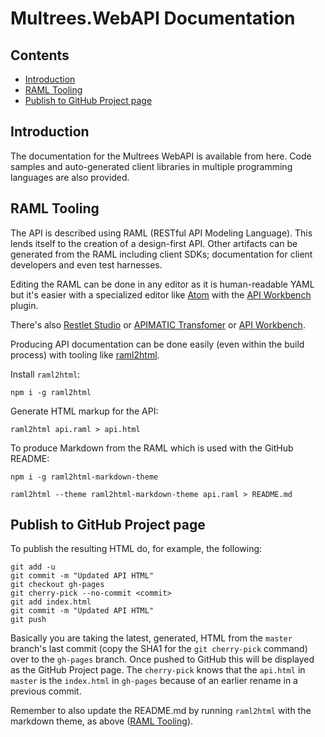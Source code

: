 # Multrees.WebAPI Documentation

## Contents

- [Introduction](#introduction)
- [RAML Tooling](#raml-tooling)
- [Publish to GitHub Project page](#publish-to-github-project-page)

## Introduction

The documentation for the Multrees WebAPI is available from here.
Code samples and auto-generated client libraries in multiple programming
languages are also provided.

## RAML Tooling

The API is described using RAML (RESTful API Modeling Language). This lends
itself to the creation of a design-first API. Other artifacts can be generated
from the RAML including client SDKs; documentation for client developers and
even test harnesses.

Editing the RAML can be done in any editor as it is human-readable YAML but it's
easier with a specialized editor like [Atom][] with the
[API Workbench][api workbench plugin] plugin.

There's also [Restlet Studio][] or [APIMATIC Transfomer][] or [API Workbench][].

Producing API documentation can be done easily (even within the build process)
with tooling like [raml2html][].

Install `raml2html`:

    npm i -g raml2html

Generate HTML markup for the API:

    raml2html api.raml > api.html

To produce Markdown from the RAML which is used with the GitHub README:

    npm i -g raml2html-markdown-theme

    raml2html --theme raml2html-markdown-theme api.raml > README.md

[atom]: https://atom.io/ "Atom"
[api workbench plugin]: https://atom.io/packages/api-workbench "API Workbench plugin"
[restlet studio]: https://restlet.com/modules/studio/ "Restlet Studio"
[apimatic transfomer]: https://apimatic.io/transformer "APIMATIC Transfomer"
[api workbench]: http://apiworkbench.com/ "API Workbench"
[raml2html]: https://github.com/raml2html/raml2html "raml2html"

## Publish to GitHub Project page

To publish the resulting HTML do, for example, the following:

    git add -u
    git commit -m "Updated API HTML"
    git checkout gh-pages
    git cherry-pick --no-commit <commit>
    git add index.html
    git commit -m "Updated API HTML"
    git push

Basically you are taking the latest, generated, HTML from the `master` branch's
last commit (copy the SHA1 for the `git cherry-pick` command)
over to the `gh-pages` branch. Once pushed to GitHub this will be displayed as the
GitHub Project page. The `cherry-pick` knows that the `api.html` in `master` is
the `index.html` in `gh-pages` because of an earlier rename in a previous commit.

Remember to also update the README.md by running `raml2html` with the markdown
theme, as above ([RAML Tooling](#raml-tooling)).